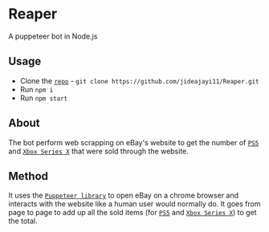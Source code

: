 # Reaper
A puppeteer bot in Node.js

## Usage
- Clone the [`repo`](https://github.com/jideajayi11/Reaper) - `git clone https://github.com/jideajayi11/Reaper.git`
- Run `npm i`
- Run `npm start`

## About
The bot perform web scrapping on eBay's website to get the number of [`PS5`](https://www.ebay.com/sch/i.html?_from=R40&_trksid=p2380057.m570.l1313&_nkw=ps5&_sacat=0) and [`Xbox Series X`](https://www.ebay.com/sch/i.html?_from=R40&_trksid=p2334524.m570.l1312&_nkw=xbox+series+x&_sacat=0&LH_TitleDesc=0&_osacat=0&_odkw=ps5) that were sold through the website.

## Method
It uses the [`Puppeteer library`](https://www.npmjs.com/package/puppeteer) to open eBay on a chrome browser and interacts with the website like a human user would normally do.
It goes from page to page to add up all the sold items (for [`PS5`](https://www.ebay.com/sch/i.html?_from=R40&_trksid=p2380057.m570.l1313&_nkw=ps5&_sacat=0) and [`Xbox Series X`](https://www.ebay.com/sch/i.html?_from=R40&_trksid=p2334524.m570.l1312&_nkw=xbox+series+x&_sacat=0&LH_TitleDesc=0&_osacat=0&_odkw=ps5)) to get the total.
